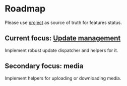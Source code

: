 # Roadmap

Please use [project](https://github.com/gotd/td/projects) as source of truth for
features status.

## Current focus: [Update management](https://github.com/gotd/td/issues)

Implement robust update dispatcher and helpers for it.

## Secondary focus: media

Implement helpers for uploading or downloading media.
